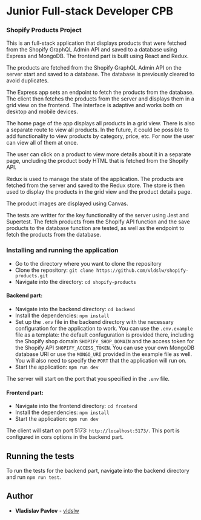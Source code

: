 # Junior Full-stack Developer CPB

### Shopify Products Project

This is an full-stack application that displays products that were fetched from the Shopify GraphQL Admin API and saved to a database using Express and MongoDB. The frontend part is built using React and Redux.

The products are fetched from the Shopify GraphQL Admin API on the server start and saved to a database. The database is previously cleared to avoid duplicates.

The Express app sets an endpoint to fetch the products from the database. The client then fetches the products from the server and displays them in a grid view on the frontend. The interface is adaptive and works both on desktop and mobile devices.

The home page of the app displays all products in a grid view. There is also a separate route to view all products. In the future, it could be possible to add functionality to view products by category, price, etc. For now the user can view all of them at once.

The user can click on a product to view more details about it in a separate page, uncluding the product body HTML that is fetched from the Shopify API.

Redux is used to manage the state of the application. The products are fetched from the server and saved to the Redux store. The store is then used to display the products in the grid view and the product details page.

The product images are displayed using Canvas.

The tests are writter for the key functionality of the server using Jest and Supertest. The fetch products from the Shopify API function and the save products to the database function are tested, as well as the endpoint to fetch the products from the database.

### Installing and running the application

- Go to the directory where you want to clone the repository
- Clone the repository: `git clone https://github.com/vldslw/shopify-products.git`
- Navigate into the directory: `cd shopify-products`

#### Backend part:

- Navigate into the backend directory: `cd backend`
- Install the dependencies: `npm install`
- Set up the `.env` file in the backend directory with the necessary configuration for the application to work. You can use the `.env.example` file as a template: the default confuguration is provided there, including the Shopify shop domain `SHOPIFY_SHOP_DOMAIN` and the access token for the Shopify API `SHOPIFY_ACCESS_TOKEN`. You can use your own MongoDB database URI or use the `MONGO_URI` provided in the example file as well. You will also need to specify the `PORT` that the application will run on.
- Start the application: `npm run dev`

The server will start on the port that you specified in the `.env` file.

#### Frontend part:

- Navigate into the frontend directory: `cd frontend`
- Install the dependencies: `npm install`
- Start the application: `npm run dev`

The client will start on port 5173: `http://localhost:5173/`. This port is configured in cors options in the backend part.

## Running the tests

To run the tests for the backend part, navigate into the backend directory and run `npm run test`.

## Author

- **Vladislav Pavlov** - [vldslw](https://github.com/vldslw)

